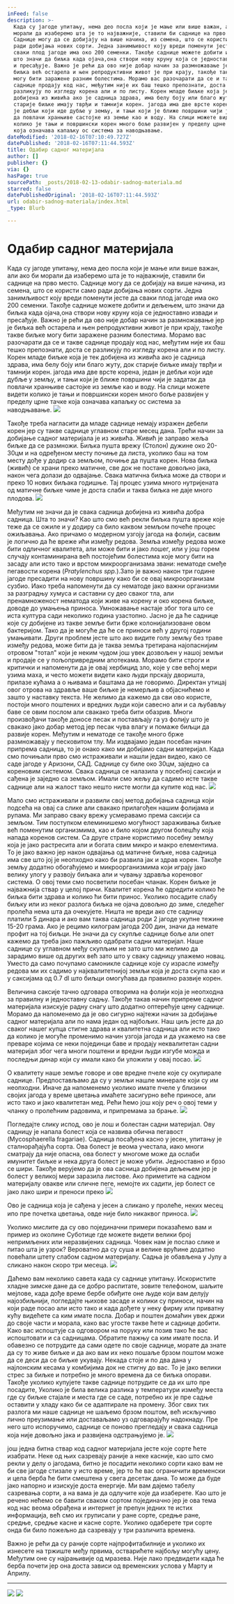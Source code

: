 ```yaml
---
inFeed: false
description: >-
  Када су јагоде упитању, нема део посла који јe мање или више важан, али ако би
  морали да изаберемо шта је то најважније, ставили би саднице на прво место.
  Саднице могу да се добијају на више начина, из семена, што се користи само
  ради добијања нових сорти. Једна занимљивост коју вреди поменути јесте да
  сваки плод јагоде има око 200 семенки. Такође саднице можете добити и дељењем,
  што значи да биљка када ојача,она створи нову круну која се једноставно извади
  и пресађује. Важно је рећи да ово није добар начин за размножавање јер је
  биљка већ остарела и њен репродуктивни живот је при крају, такође такве биљке
  могу бити заражене разним болестима. Морамо вас разочарати да се и такве
  саднице продају код нас, међутим није их баш тешко препознати, доста се
  разликују по изгледу корена али и по листу. Корен младе биљке која је тек
  добијена из живића ако је садница здрава, има белу боју или благо жуту, док
  старије биљке имају тврђи и тамнији корен. јагода има две врсте корена, један
  је дебљи који иде дубље у земљу, и тањи који је ближе површини чији је задатак
  да повлачи хранњиве састојке из земље као и воду. На слици можете видети
  колико је тањи и површински корен много боље развијен у пределу црне тачке
  која означава капаљку ос система за наводњавање.
dateModified: '2018-02-16T07:10:49.727Z'
datePublished: '2018-02-16T07:11:44.593Z'
title: Одабир садног материјала
author: []
publisher: {}
via: {}
hasPage: true
sourcePath: _posts/2018-02-13-odabir-sadnog-materiala.md
starred: false
datePublishedOriginal: '2018-02-16T07:11:44.593Z'
url: odabir-sadnog-materiala/index.html
_type: Blurb

---
```

# Одабир садног материјала

Када су јагоде упитању, нема део посла који јe мање или више важан, али ако би морали да изаберемо шта је то најважније, ставили би саднице на прво место. Саднице могу да се добијају на више начина, из семена, што се користи само ради добијања нових сорти. Једна занимљивост коју вреди поменути јесте да сваки плод јагоде има око 200 семенки. Такође саднице можете добити и дељењем, што значи да биљка када ојача,она створи нову круну која се једноставно извади и пресађује. Важно је рећи да ово није добар начин за размножавање јер је биљка већ остарела и њен репродуктивни живот је при крају, такође такве биљке могу бити заражене разним болестима. Морамо вас разочарати да се и такве саднице продају код нас, међутим није их баш тешко препознати, доста се разликују по изгледу корена али и по листу. Корен младе биљке која је тек добијена из живића ако је садница здрава, има белу боју или благо жуту, док старије биљке имају тврђи и тамнији корен. јагода има две врсте корена, један је дебљи који иде дубље у земљу, и тањи који је ближе површини чији је задатак да повлачи хранњиве састојке из земље као и воду. На слици можете видети колико је тањи и површински корен много боље развијен у пределу црне тачке која означава капаљку ос система за наводњавање.
![](https://the-grid-user-content.s3-us-west-2.amazonaws.com/27c2c9f2-c519-4c46-9344-a316fdddfe5f.jpg)

Такође треба нагласити да младе саднице немају изражен дебели корен јер су такве саднице углавном старе месец дана. Трећи начин за добијање садног материјала је из живића. Живић је заправо жеља биљке да се размножи. Биљка пушта врежу (Столон) дужине око 20-30цм и на одређеном месту почиње да листа, уколико баш на том месту дође у додир са земљом, почиње да пушта корен. Нова биљка (живић) се храни преко матичне, све док не постане довољно јака, након чега долази до одвајање. Свака матична биљка може да створи и преко 10 нових биљака годишње. Тај процес узима много нутријената од матичне биљке чиме је доста слаби и таква биљка не даје много плодова.
![](https://the-grid-user-content.s3-us-west-2.amazonaws.com/ff3c1b38-60d8-4c00-b939-8ea349baff81.jpg)

Међутим не значи да је свака садница добијена из живића добра садница. Шта то значи? Као што смо већ рекли биљка пушта вреже које теже да се ожиле и у додиру са било каквом земљом почеће процес ожиљавања. Ако причамо о модерном узгоју јагода на фолији, сасвим је логично да ће вреже ићи између редова. Земља између редова може бити одличног квалитета, али може бити и јако лошег, или у још горем случају контаминирана већ постојећим болестима које могу бити на засаду али исто тако и врстом микроорганизама звани: нематоде смеђе пегавости корена (_Pratylenchus spp._).Зато је важно након три године јагоде пресадити на нову површину како би се овај микроорганизам сузбио. Иако треба напоменути да су нематоде јако важни организми за разградњу хумуса и саставни су део сваког тла, али пренамноженост нематода који живе на корену и око корена биљке, доводе до умањења приноса. Умножавање настаје због тога што се иста култура сади неколико година узастопно. Јасно је да ће саднице које су добијене из такве земље бити брже колонијализоване овом бактеријом. Тако да је могуће да ће се приноси већ у другој години умањивати. Други проблем јесте што ако видите голу земљу без траве између редова, може бити да је таква земља третирана најопаснијим отровом "тотал" који је неким чудом још увек дозвољен у нашој земљи и продаје се у пољопривредним апотекама. Морамо бити строги и критички и напоменути да је овај хербицид зло, које у све већој мери узима маха, и често можети видети како људи прскају дворишта, прилазе кућама а о њивама и баштама да не говоримо. Директан утицај овог отрова на здравље ваше биљке је немерљив а објаснићемо и зашто у наставку текста. Не желимо да кажемо да сви ово користе, постоји много поштених и вредних људи који савесно али и са љубављу баве се овим послом али свакако треба бити обазрив. Многи произвођачи такође доносе песак и постављају га уз фолију што је свакако јако добар метод јер песак чува влагу и помаже биљци да развије корен. Међутим и нематоде се такође много брже размножавају у песковитом тлу. Ми издвајамо један посебан начин припрема садница, то је онако како ми добијамо садни материјал. Када смо почињали прво смо истраживали и нашли један видео, како се саде јагоде у Аризони, САД. Саднице су биле око 30цм, заједно са кореновим системом. Свака садница се налазила у посебној саксији и сађена је заједно са земљом. Имали смо жељу да садимо исте такве саднице али на жалост тако нешто нисте могли да купите код нас.
![](https://the-grid-user-content.s3-us-west-2.amazonaws.com/128b4a7d-2719-485b-96b0-8341ad5a9825.png)

Мало смо истраживали и развили свој метод добијања садница који подсећа на овај са слике али свакако прилагођен нашим фолијама и рупама. Ми заправо сваку врежу усмеравамо према саксији са земљом. Тим поступком елеминишемо могућност зараживања биљке већ поменутим организмима, као и било којом другом болешћу која напада коренов систем. Са друге стране користимо посебну земљу која је јако растресита али и богата свим микро и макро елементима. То је јако важно јер након одвајања од матичне биљке, нова садница има све што јој је неопходно како би развила јак и здрав корен. Такође земљу додатно обогаћујемо и микроорганизмима који играју јако велику улогу у развоју биљака али и чувању здравља кореновог система. О овој теми смо посветили посебан чланак. Корен биљке је најважнија ствар у целој причи. Квалитет корена ће одредити колико ће биљка бити здрава и колико ћи бити принос. Уколико посадите слабу биљку или из неког разлога биљка не ојача довољно до зиме, следећег пролећа нема шта да очекујете. Ништа не вреди ако сте садницу платили 5 динара и ако вам таква садница роди 2 јагоде укупне тежине 15-20 грама. Ако је рецимо килограм јагода 200 дин, значи да немате профит на тој биљци. Не значи да су скупље саднице боље али опет кажемо да треба јако пажљиво одабрати садни материјал. Наше саднице су углавном међу скупљим не зато што ми желимо да зарадимо више од других већ зато што у сваку садницу улажемо новац. Уместо да само почупамо самоникле саднице које су израсле између редова ми их садимо у најквалитетнијој земљи која је доста скупа као и у саксијама од 0.7 dl што биљци омогућава да правилно развије корен.

Величина саксије тачно одговара отворима на фолији која је неопходна за правилну и једноставну садњу. Такође такав начин припреме садног материјала изискује радну снагу што додатно оптерећује цену саднице. Морамо да напоменемо да је ово сигурно најтежи начин за добијање садног материјала али по нама један од најбољих. Наш циљ јесте да до сваког нашег купца стигне здрава и квалитетна садница али исто тако да колико је могуће променимо начин узгоја јагода и да укажемо на све преваре којима се неки појединци баве и продају неквалитетан садни материјал због чега многи поштени и вредни људи изгубе можда и последњи динар који су имали како би уложили у овај посао.
![](https://the-grid-user-content.s3-us-west-2.amazonaws.com/62dbb013-7bd1-4a48-9044-cf02c6b02c12.jpg)

О квалитету наше земље говоре и ове вредне пчеле које су окупирале саднице. Предпостављамо да су у земљи нашле минерале који су им неопходни. Иначе да напоменемо уколико имате пчеле у близини својих јагода у време цветања имаћете засигурно веће приносе, али исто тако и јако квалитетан мед. Рећи ћемо још коју реч о овој теми у чланку о пролећним радовима, и припремама за брање.
![](https://the-grid-user-content.s3-us-west-2.amazonaws.com/8258cdbf-12dd-47c5-bb36-a3bfedef2fc8.jpg)

Погледајте слику испод, ово је лош и болестан садни материјал. Ову садницу је напала болест која се назвива обична пегавост (Mycosphaerella fragariae). Садница посађена касно у јесен, упитању је сталнорађајућа сорта. Ова болест је веома учестала, иако многи сматрају да није опасна, ова болест у многоме може да ослаби имунитет биљке и нека друга болест је може убити. Једноставно и брзо се шири. Такође верујемо да је ова сасница добијена дељењем јер је болест у великој мери заразила листове. Ако приметите на садном материјалу овакве или сличне пеге, немојте их садити, јер болест се јако лако шири и преноси преко
![](https://the-grid-user-content.s3-us-west-2.amazonaws.com/5bab8ce6-3e64-4c70-8aba-437ace1f2fb7.png)

Ово је садница која је сађена у јесен а сликано у пролеће, неких месец ипо пре почетка цветања, овде није било никаквог приноса.
![](https://the-grid-user-content.s3-us-west-2.amazonaws.com/0de8f01b-ffa7-4da0-9621-1e0d263e0f68.png)

Уколико мислите да су ово појединачни примери показаћемо вам и пример из околине Суботице где можете видети велики број непримљених или неразвијених садница. Човек нам је послао слике и питао шта је узрок? Вероватно да су суша и велике врућине додатно повећали штету слабом садном материјалу. Садња је обављена у Јулу а сликано након скоро три месеца.
![](https://the-grid-user-content.s3-us-west-2.amazonaws.com/13f4c5d1-f32c-4800-b1b0-b35867ecba22.png)

Даћемо вам неколико савета када су саднице упитању. Искористите хладне зимске дане да се добро распитате, зовите телефоном, шаљите мејлове, када дође време бербе обиђите оне људе који вам делују најозбиљнији, погледајте њихове засаде и колики су приноси, начин на који раде посао али исто тако и када дођете у неку фирму или приватну кућу видећете са ким имате посла. Добар и поштен домаћин увек држи до своје части и морала, како вас угосте такве ћете и саднице добити. Како вас испоштује са одговором на поруку или позив тако ће вас испоштовати и са садницама. Обратите пажњу са ким имате посла. И обавезно се потрудите да сами одете по своје саднице, морате да знате да су то живе биљке и да ако вам их неко пошаље брзом поштом може да се деси да се биљке укувају. Некада стоје и по два дана у најлонским кесама у комбијима док не стигну до вас. То је јако велики стрес за биљке и потребно је много времена да се биљка опорави. Такође уколико купујете такве саднице потрудите се да их што пре посадите, Уколико је била велика разлика у температури између места где су биљке стајале и места где се саде, потребно их је пре садње оставити у хладу како би се адаптирале на промену. Због свих тих разлога ми наше саднице не шаљемо брзом поштом, већ искључиво лично преузимање или доставаљамо уз одговарајућу надокнаду. Пре него што испоручимо, саднице се поново прегледају и свака садница која није довољно јака и развијена одстрањујемо је.
![](https://the-grid-user-content.s3-us-west-2.amazonaws.com/61cd162f-c308-4d5e-831b-f9fc7e68d160.png)

још једна битна ствар код садног материјала јесте које сорте ћете изабрати. Неке од њих сазревају раније а неке касније, као што смо рекли у делу о јагодама, битно је посадити неколико сорти како вам не би све јагоде стизале у исто време, јер то ће вас ограничити временски и цела берба ће бити смештена у свега десетак дана. То може да буде јако напорно и изискује доста енергије. Ми вам дајемо табелу сазревања сорти, а на вама је да одлучите које да изаберете. Као што је речено нећемо се бавити сваком сортом појединачно јер је ова тема код нас веома обрађена и интернет је препун једних те истих информација, већ смо их груписали у ране сорте, средње ране, средње, средње касне и касне сорте. Уколико одаберете три сорте онда би било пожељно да сазревају у три различита времена.

Важно је рећи да су раније сорте најпрофитабилније и уколико их изнесете на тржиште међу првима, остварићете најбољу могућу цену. Међутим оне су најрањивије од мразева. Није лако предвидети када ће берба почети јер она доста зависи од временских услова у Марту и Априлу.

---

![](https://the-grid-user-content.s3-us-west-2.amazonaws.com/071c9883-5072-40c6-93d0-68da8a024b4e.png)
![](https://the-grid-user-content.s3-us-west-2.amazonaws.com/77eed961-e6e8-4ce4-97ea-09798d87cf2f.jpg)